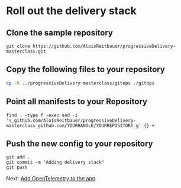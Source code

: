 # Roll out the delivery stack

## Clone the sample repository

```shell
git clone https://github.com/AloisReitbauer/progressiveDelivery-masterclass.git
```

## Copy the following files to your repository

```bash
cp -R ../progressiveDelivery-masterclass/gitops ./gitops
```

## Point all manifests to your Repository
```
find . -type f -exec sed -i 's_github.com/AloisReitbauer/progressiveDelivery-masterclass_github.com/YOURHANDLE/YOURREPOSITORY_g' {} +
```

## Push the new config to your repository
```
git add .
git commit -m "Adding delivery stack"
git push
```
Next: [Add OpenTelemetry to the app](opentelemetry.md)

